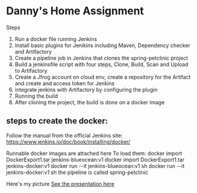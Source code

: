 # Danny's Home Assignment
Steps
1. Run a docker file running Jenkins
2. Install basic plugins for Jenikins including Maven, Dependency checker and Artifactory
3. Create a pipeline job in Jenkins that clones the spring-petclinic project
4. Build a jenkinsfile script with four steps, Clone, Build, Scan and Upload to Artifactory
5. Create a Jfrog account on cloud env, create a repository for the Artifact and create and access token for Jenkins
6. integrate jenkins with Artifactory by configuring the plugin
7. Running the build
8. After cloning the project, the build is done on a docker image


## steps to create the docker:
Follow the manual from the official Jenkins site: https://www.jenkins.io/doc/book/installing/docker/

Runnable docker images are attached here
To load them:
docker import DockerExport1.tar jenkins-blueocean:v1
docker import DockerExport1.tar jenkins-docker:v1
docker run --it jenkins-blueocean:v1 sh
docker run --it jenkins-docker:v1 sh
the pipeline is called spring-petclinic

Here's my picture
<a href="https://speakerdeck.com/michaelisvy/spring-petclinic-sample-application">See the presentation here</a>


